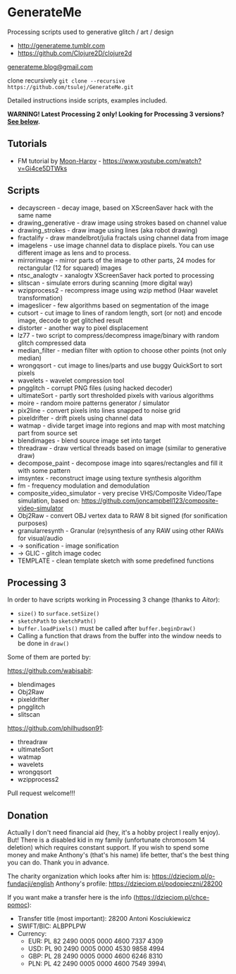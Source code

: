 # GenerateMe
Processing scripts used to generative glitch / art / design

  * http://generateme.tumblr.com
  * https://github.com/Clojure2D/clojure2d

generateme.blog@gmail.com

clone recursively ```git clone --recursive https://github.com/tsulej/GenerateMe.git```

Detailed instructions inside scripts, examples included.

**WARNING! Latest Processing 2 only! Looking for Processing 3 versions? [See below](#processing-3).**

## Tutorials

* FM tutorial by [Moon-Harpy](https://www.moonharpyproject.ie/) - https://www.youtube.com/watch?v=Gi4ce5DTWks

## Scripts

* decayscreen - decay image, based on XScreenSaver hack with the same name
* drawing_generative - draw image using strokes based on channel value
* drawing_strokes - draw image using lines (aka robot drawing)
* fractalify - draw mandelbrot/julia fractals using channel data from image
* imagelens - use image channel data to displace pixels. You can use different image as lens and to process.
* mirrorimage - mirror parts of the image to other parts, 24 modes for rectangular (12 for squared) images
* ntsc_analogtv - xanalogtv XScreenSaver hack ported to processing
* slitscan - simulate errors during scanning (more digital way)
* wzipprocess2 - recompress image using wzip method (Haar wavelet transformation)
* imageslicer - few algorithms based on segmentation of the image
* cutsort - cut image to lines of random length, sort (or not) and encode image, decode to get glitched result
* distorter - another way to pixel displacement
* lz77 - two script to compress/decompress image/binary with random glitch compressed data
* median_filter - median filter with option to choose other points (not only median)
* wrongqsort - cut image to lines/parts and use buggy QuickSort to sort pixels
* wavelets - wavelet compression tool
* pngglitch - corrupt PNG files (using hacked decoder)
* ultimateSort - partly sort thresholded pixels with various algorithms
* moire - random moire patterns generator / simulator
* pix2line - convert pixels into lines snapped to noise grid
* pixeldrifter - drift pixels using channel data
* watmap - divide target image into regions and map with most matching part from source set
* blendimages - blend source image set into target
* threadraw - draw vertical threads based on image (similar to generative draw)
* decompose_paint - decompose image into sqares/rectangles and fill it with some pattern
* imsyntex - reconstruct image using texture synthesis algorithm
* fm - frequency modulation and demodulation
* composite_video_simulator - very precise VHS/Composite Video/Tape simulation, based on: https://github.com/joncampbell123/composite-video-simulator
* Obj2Raw - convert OBJ vertex data to RAW 8 bit signed (for sonification purposes)
* granularresynth - Granular (re)synthesis of any RAW using other RAWs for visual/audio
* -> sonification - image sonification
* -> GLIC - glitch image codec
* TEMPLATE - clean template sketch with some predefined functions

## Processing 3

In order to have scripts working in Processing 3 change (thanks to *Aitor*):

* ```size()``` to ```surface.setSize()```
* ```sketchPath``` to ```sketchPath()```
* ```buffer.loadPixels()``` must be called after ```buffer.beginDraw()```
* Calling a function that draws from the buffer into the window needs to be done in ```draw()```

Some of them are ported by:

https://github.com/wabisabit:

* blendimages
* Obj2Raw
* pixeldrifter
* pngglitch
* slitscan
  
https://github.com/philhudson91:
 
* threadraw
* ultimateSort
* watmap
* wavelets
* wrongqsort
* wzipprocess2

Pull request welcome!!!

## Donation

Actually I don't need financial aid (hey, it's a hobby project I really enjoy). But! There is a disabled kid in my family (unfortunate chromosom 14 deletion) which requires constant support. If you wish to spend some money and make Anthony's (that's his name) life better, that's the best thing you can do. Thank you in advance.

The charity organization which looks after him is: https://dzieciom.pl/o-fundacji/english
Anthony's profile: https://dzieciom.pl/podopieczni/28200

If you want make a transfer here is the info (https://dzieciom.pl/chce-pomoc):

* Transfer title (most important): 28200 Antoni Kosciukiewicz
* SWIFT/BIC: ALBPPLPW
* Currency:
    * EUR: PL 82 2490 0005 0000 4600 7337 4309
    * USD: PL 90 2490 0005 0000 4530 9858 4994
    * GBP: PL 28 2490 0005 0000 4600 6246 8310
    * PLN: PL 42 2490 0005 0000 4600 7549 3994\
   
